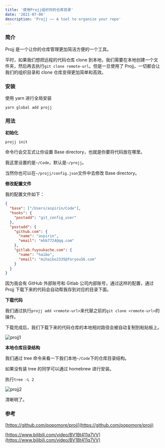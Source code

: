 ```yaml
---
title: '使用Projj组织你的仓库目录'
date: '2021-07-06'
description: 'Projj —— A tool to organize your repo'
---
```


### 简介

Projj 是一个让你的仓库管理更加简洁方便的一个工具。

平时，如果我们想把远程的代码仓库 clone 到本地，我们需要在本地创建一个文件夹，然后再去执行`git clone remote-url`。但是一旦使用了 Projj，一切都会让我们的组织目录和 clone 仓库变得更加简单和高效。

### 安装

使用 yarn 进行全局安装

```shell
yarn global add projj
```

### 用法

**初始化**

```
projj init
```

命令行会交互式让你设置 Base directory，也就是你要将代码放在哪里。

我这里设置的是`~/Code`，默认是`~/projj`。

当然你也可以在`~/projj/config.json`文件中去修改 Base directory。

**修改配置文件**

我的配置文件如下：

```json
{
  "base": ["/Users/aspirin/Code"],
  "hooks": {
    "postadd": "git_config_user"
  },
  "postadd": {
    "github.com": {
      "name": "aspirin",
      "email": "mhb7724@qq.com"
    },
    "gitlab.fuyoukache.com": {
      "name": "haibo",
      "email": "mihaibo2335@foryou56.com"
    }
  }
}
```

因为我会有 GitHub 外部账号和 Gitlab 公司内部账号，通过这样的配置，通过 Projj 下载下来的代码会自动帮我存到对应的目录下面。

**下载代码**

我们通过执行`projj add <remote-url>`来代替之前的`git clone <remote-url>`的操作。

下载完成后，我们下载下来的代码仓库的本地相对路径会被自动复制到粘贴板上。

![projj1](/images/projj1.png)

**本地仓库目录结构**

我们通过 tree 命令来看一下我们本地`~/Code`下的仓库目录结构。

如果没有装 tree 的同学可以通过 homebrew 进行安装。

执行`tree -L 2`

![projj2](/images/projj2.png)

清晰明了。

### 参考

[https://github.com/popomore/projj](https://github.com/popomore/projj)

[https://www.bilibili.com/video/BV1Bt411q7VV](https://www.bilibili.com/video/BV1Bt411q7VV)
